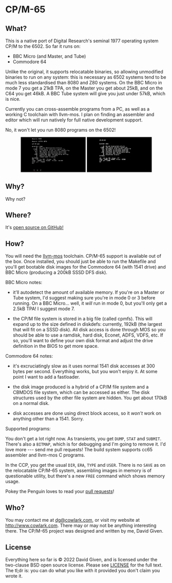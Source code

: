 CP/M-65
=======

What?
-----

This is a native port of Digital Research's seminal 1977 operating system CP/M
to the 6502. So far it runs on:

  - BBC Micro (and Master, and Tube)
  - Commodore 64

Unlike the original, it supports relocatable binaries, so allowing unmodified
binaries to run on any system: this is necessary as 6502 systems tend to be
much less standardised than 8080 and Z80 systems. On the BBC Micro in mode 7
you get a 21kB TPA, on the Master you get about 25kB, and on the C64 you get
46kB. A BBC Tube system will give you just under 57kB, which is nice.

Currently you can cross-assemble programs from a PC, as well as a working C
toolchain with llvm-mos. I plan on finding an assembler and editor which will
run natively for full native development support.

No, it won't let you run 8080 programs on the 6502!

<div style="text-align: center">
<a href="doc/bbcmicro.png"><img src="doc/bbcmicro.png" style="width:40%" alt="CP/M-65 running on a BBC Micro"></a>
<a href="doc/c64.png"><img src="doc/c64.png" style="width:40%" alt="CP/M-65 running on a Commodore 64"></a>
</div>


Why?
----

Why not?


Where?
------

It's [open source on GitHub!](https://github.com/davidgiven/cpm65)


How?
----

You will need the [llvm-mos](https://llvm-mos.org) toolchain. CP/M-65 support
is available out of the box. Once installed, you should just be able to run the
Makefile and you'll get bootable disk images for the Commodore 64 (with 1541
drive) and BBC Micro (producing a 200kB SSSD DFS disk).

BBC Micro notes:

  - it'll autodetect the amount of available memory. If you're on a Master or
	Tube system, I'd suggest making sure you're in mode 0 or 3 before running.
	On a BBC Micro... well, it _will_ run in mode 0, but you'll only get a
	2.5kB TPA! I suggest mode 7.

  - the CP/M file system is stored in a big file (called cpmfs). This will
	expand up to the size defined in diskdefs: currently, 192kB (the largest
	that will fit on a SSSD disk). All disk access is done through MOS so you
	should be able to use a ramdisk, hard disk, Econet, ADFS, VDFS, etc. If so,
	you'll want to define your own disk format and adjust the drive definition
	in the BIOS to get more space.

Commodore 64 notes:

  - it's excruciatingly slow as it uses normal 1541 disk accesses at 300 bytes
	per second. Everything works, but you won't enjoy it. At some point I want
	to add a fastloader.

  - the disk image produced is a hybrid of a CP/M file system and a CBMDOS file
	system, which can be accessed as either. The disk structures used by the
	other file system are hidden. You get about 170kB on a normal disk.

  - disk accesses are done using direct block access, so it _won't_ work on
	anything other than a 1541. Sorry.

Supported programs:

You don't get a lot right now. As transients, you get `DUMP`, `STAT` and
`SUBMIT`.  There's also a `BITMAP`, which is for debugging and I'm going to
remove it. I'd love more --- send me pull requests! The build system supports
cc65 assembler and llvm-mos C programs.

In the CCP, you get the usual `DIR`, `ERA`, `TYPE` and `USER`. There is no
`SAVE` as on the relocatable CP/M-65 system, assembling images in memory is of
questionable utility, but there's a new `FREE` command which shows memory
usage.

Pokey the Penguin loves to read your [pull
requests](https://github.com/davidgiven/cpm65/compare)!


Who?
----

You may contact me at dg@cowlark.com, or visit my website at
http://www.cowlark.com.  There may or may not be anything interesting there.
The CP/M-65 project was designed and written by me, David Given. 


License
-------

Everything here so far is © 2022 David Given, and is licensed under the
two-clause BSD open source license. Please see [LICENSE](LICENSE) for the full
text. The tl;dr is: you can do what you like with it provided you don't claim
you wrote it.


